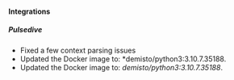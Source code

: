 
#### Integrations
##### Pulsedive
- Fixed a few context parsing issues
- Updated the Docker image to: *demisto/python3:3.10.7.35188.
- Updated the Docker image to: *demisto/python3:3.10.7.35188*.
